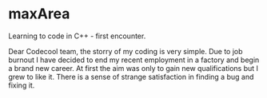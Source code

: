 # maxArea
Learning to code in C++ - first encounter.

Dear Codecool team, the storry of my coding is very simple. Due to job burnout I have decided to end my recent employment in a factory and begin a brand new career. At first the aim was only to gain new qualifications but I grew to like it. There is a sense of strange satisfaction in finding a bug and fixing it.
